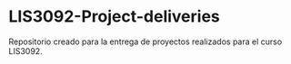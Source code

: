 # LIS3092-Project-deliveries
Repositorio creado para la entrega de proyectos realizados para el curso LIS3092.
